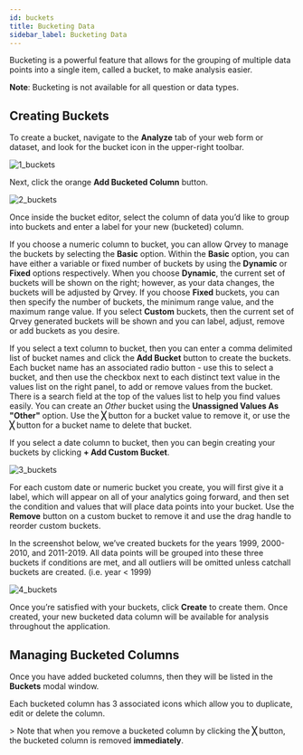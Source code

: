 ```yaml
---
id: buckets
title: Bucketing Data
sidebar_label: Bucketing Data
---
```

<div style={{textAlign: "justify"}}>

Bucketing is a powerful feature that allows for the grouping of multiple data points into a single item, called a bucket, to make analysis easier.

**Note**: Bucketing is not available for all question or data types.

## Creating Buckets

To create a bucket, navigate to the **Analyze** tab of your web form or dataset, and look for the bucket icon in the upper-right toolbar.

![1_buckets](https://s3.amazonaws.com/cdn.qrvey.com/documentation_assets/ui-docs/dataviews/3.4.3.3_buckets/1_buckets.png#thumbnail-40)

Next, click the orange **Add Bucketed Column** button. 

![2_buckets](https://s3.amazonaws.com/cdn.qrvey.com/documentation_assets/ui-docs/dataviews/3.4.3.3_buckets/2_buckets.png#thumbnail)

Once inside the bucket editor, select the column of data you’d like to group into buckets and enter a label for your new (bucketed) column.

If you choose a numeric column to bucket, you can allow Qrvey to manage the buckets by selecting the **Basic** option. Within the **Basic** option, you can have either a variable or fixed number of buckets by using the **Dynamic** or **Fixed** options respectively. When you choose **Dynamic**, the current set of buckets will be shown on the right; however, as your data changes, the buckets will be adjusted by Qrvey. If you choose **Fixed** buckets, you can then specify the number of buckets, the minimum range value, and the maximum range value. If you select **Custom** buckets, then the current set of Qrvey generated buckets will be shown and you can label, adjust, remove or add buckets as you desire.

If you select a text column to bucket, then you can enter a comma delimited list of bucket names and click the **Add Bucket** button to create the buckets. Each bucket name has an associated radio button - use this to select a bucket, and then use the checkbox next to each distinct text value in the values list on the right panel, to add or remove values from the bucket. There is a search field at the top of the values list to help you find values easily. You can create an _Other_ bucket using the **Unassigned Values As "Other"** option. Use the **╳** button for a bucket value to remove it, or use the **╳** button for a bucket name to delete that bucket.

If you select a date column to bucket, then you can begin creating your buckets by clicking **+ Add Custom Bucket**.

![3_buckets](https://s3.amazonaws.com/cdn.qrvey.com/documentation_assets/ui-docs/dataviews/3.4.3.3_buckets/3_buckets.png#thumbnail)

For each custom date or numeric bucket you create, you will first give it a label, which will appear on all of your analytics going forward, and then set the condition and values that will place data points into your bucket.  Use the **Remove** button on a custom bucket to remove it and use the drag handle to reorder custom buckets.

In the screenshot below, we’ve created buckets for the years 1999, 2000-2010, and 2011-2019. All data points will be grouped into these three buckets if conditions are met, and all outliers will be omitted unless catchall buckets are created. (i.e. year &lt; 1999) 

![4_buckets](https://s3.amazonaws.com/cdn.qrvey.com/documentation_assets/ui-docs/dataviews/3.4.3.3_buckets/4_buckets.png#thumbnail)

Once you’re satisfied with your buckets, click **Create** to create them. Once created, your new bucketed data column will be available for analysis throughout the application. 

## Managing Bucketed Columns

Once you have added bucketed columns, then they will be listed in the **Buckets** modal window.

Each bucketed column has 3 associated icons which allow you to duplicate, edit or delete the column.

&gt; Note that when you remove a bucketed column by clicking the **╳** button, the bucketed column is removed **immediately**. 
</div>